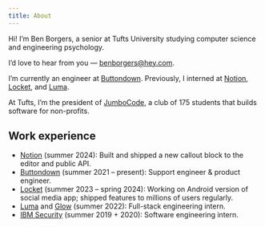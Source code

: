 ```yaml
---
title: About
---
```


Hi! I’m Ben Borgers, a senior at Tufts University studying computer science and engineering psychology.

I’d love to hear from you — [benborgers@hey.com](mailto:benborgers@hey.com).

I’m currently an engineer at [Buttondown](https://buttondown.com). Previously, I interned at [Notion](https://notion.so/product), [Locket](https://locket.camera), and [Luma](https://lu.ma).

At Tufts, I’m the president of [JumboCode](https://jumbocode.org), a club of 175 students that builds software for non-profits.

## Work experience

- [Notion](https://notion.so/product) (summer 2024): Built and shipped a new callout block to the editor and public API.
- [Buttondown](https://buttondown.com) (summer 2021 – present): Support engineer & product engineer.
- [Locket](https://locket.camera) (summer 2023 – spring 2024): Working on Android version of social media app; shipped features to millions of users regularly.
- [Luma](https://lu.ma) and [Glow](https://glow.app) (summer 2022): Full-stack engineering intern.
- [IBM Security](https://www.ibm.com/products/guardium-insights) (summer 2019 + 2020): Software engineering intern.
